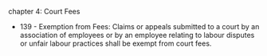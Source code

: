 chapter 4: Court Fees

<ul>
			<li>139 - Exemption from Fees: Claims or appeals submitted to a court by an association of employees or by an employee relating to labour disputes or unfair labour practices shall be exempt from court fees.<ul>
			</ul></li></ul>